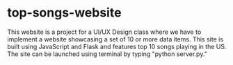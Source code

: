 # top-songs-website

This website is a project for a UI/UX Design class where we have to implement a website showcasing a set of 10 or more data items. This site is built using JavaScript and Flask and features top 10 songs playing in the US. The site can be launched using terminal by typing "python server.py."
